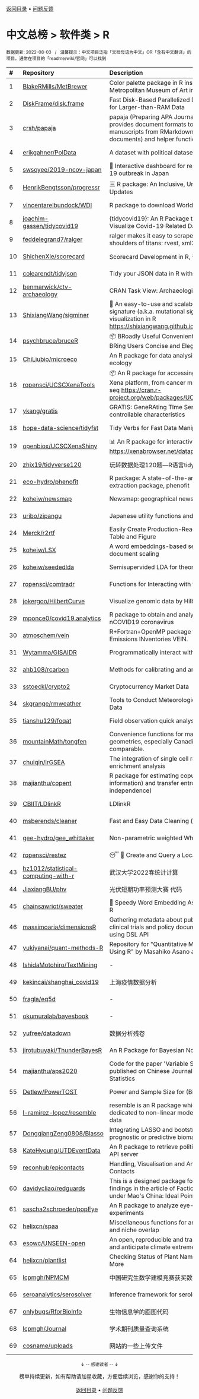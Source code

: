 <a href="https://gitee.com/GrowingGit/GitHub-Chinese-Top-Charts#github中文排行榜">返回目录</a> • <a href="/content/docs/feedback.md">问题反馈</a>

# 中文总榜 > 软件类 > R
<sub>数据更新: 2022-08-03&nbsp;&nbsp;&nbsp;/&nbsp;&nbsp;&nbsp;温馨提示：中文项目泛指「文档母语为中文」OR「含有中文翻译」的项目，通常在项目的「readme/wiki/官网」可以找到</sub>

|#|Repository|Description|Stars|Updated|
|:-|:-|:-|:-|:-|
|1|[BlakeRMills/MetBrewer](https://github.com/BlakeRMills/MetBrewer)|Color palette package in R inspired by works at the Metropolitan Museum of Art in New York|711|2022-07-28|
|2|[DiskFrame/disk.frame](https://github.com/DiskFrame/disk.frame)|Fast Disk-Based Parallelized Data Manipulation Framework for Larger-than-RAM Data|578|2022-03-07|
|3|[crsh/papaja](https://github.com/crsh/papaja)|papaja (Preparing APA Journal Articles) is an R package that provides document formats to produce complete APA manuscripts from RMarkdown-files (PDF and Word documents) and helper functions that facil ...|538|2022-07-11|
|4|[erikgahner/PolData](https://github.com/erikgahner/PolData)|A dataset with political datasets|386|2022-07-31|
|5|[swsoyee/2019-ncov-japan](https://github.com/swsoyee/2019-ncov-japan)|🦠 Interactive dashboard for real-time recording of COVID-19 outbreak in Japan|378|2022-08-02|
|6|[HenrikBengtsson/progressr](https://github.com/HenrikBengtsson/progressr)|三 R package: An Inclusive, Unifying API for Progress Updates|237|2022-06-19|
|7|[vincentarelbundock/WDI](https://github.com/vincentarelbundock/WDI)|R package to download World Bank data|166|2022-07-26|
|8|[joachim-gassen/tidycovid19](https://github.com/joachim-gassen/tidycovid19)|{tidycovid19}: An R Package to Download, Tidy and Visualize Covid-19 Related Data|142|2022-08-02|
|9|[feddelegrand7/ralger](https://github.com/feddelegrand7/ralger)|ralger makes it easy to scrape a website. Built on the shoulders of titans: rvest, xml2. |140|2022-06-18|
|10|[ShichenXie/scorecard](https://github.com/ShichenXie/scorecard)|Scorecard Development in R, 评分卡|139|2022-07-30|
|11|[colearendt/tidyjson](https://github.com/colearendt/tidyjson)|Tidy your JSON data in R with tidyjson|136|2022-07-13|
|12|[benmarwick/ctv-archaeology](https://github.com/benmarwick/ctv-archaeology)|CRAN Task View: Archaeological Science|116|2022-07-28|
|13|[ShixiangWang/sigminer](https://github.com/ShixiangWang/sigminer)|🌲 An easy-to-use and scalable toolkit for genomic alteration signature (a.k.a. mutational signature) analysis and visualization in R https://shixiangwang.github.io/sigminer/reference/index.html|102|2022-08-02|
|14|[psychbruce/bruceR](https://github.com/psychbruce/bruceR)|📦 BRoadly Useful Convenient and Efficient R functions that BRing Users Concise and Elegant R data analyses.|99|2022-06-27|
|15|[ChiLiubio/microeco](https://github.com/ChiLiubio/microeco)|An R package for data analysis in microbial community ecology|85|2022-07-28|
|16|[ropensci/UCSCXenaTools](https://github.com/ropensci/UCSCXenaTools)|:package: An R package for accessing genomics data from UCSC Xena platform, from cancer multi-omics to single-cell RNA-seq https://cran.r-project.org/web/packages/UCSCXenaTools/|73|2022-06-20|
|17|[ykang/gratis](https://github.com/ykang/gratis)|GRATIS: GeneRAting TIme Series with diverse and controllable characteristics|69|2022-04-21|
|18|[hope-data-science/tidyfst](https://github.com/hope-data-science/tidyfst)|Tidy Verbs for Fast Data Manipulation|68|2022-08-01|
|19|[openbiox/UCSCXenaShiny](https://github.com/openbiox/UCSCXenaShiny)|📊 An R package for interactively exploring UCSC Xena https://xenabrowser.net/datapages/|62|2022-06-06|
|20|[zhjx19/tidyverse120](https://github.com/zhjx19/tidyverse120)|玩转数据处理120题—R语言tidyverse版本|52|2022-07-22|
|21|[eco-hydro/phenofit](https://github.com/eco-hydro/phenofit)|R package: A state-of-the-art Vegetation Phenology extraction package, phenofit|51|2022-04-28|
|22|[koheiw/newsmap](https://github.com/koheiw/newsmap)|Newsmap: geographical news classifier|50|2022-05-09|
|23|[uribo/zipangu](https://github.com/uribo/zipangu)|Japanese utility functions and data|47|2022-05-23|
|24|[Merck/r2rtf](https://github.com/Merck/r2rtf)|Easily Create Production-Ready Rich Text Format (RTF) Table and Figure|46|2022-07-08|
|25|[koheiw/LSX](https://github.com/koheiw/LSX)|A word embeddings-based semi-supervised model for document scaling|43|2022-07-27|
|26|[koheiw/seededlda](https://github.com/koheiw/seededlda)|Semisupervided LDA for theory-driven text analysis|41|2022-07-27|
|27|[ropensci/comtradr](https://github.com/ropensci/comtradr)|Functions for Interacting with the UN Comtrade API|38|2022-04-20|
|28|[jokergoo/HilbertCurve](https://github.com/jokergoo/HilbertCurve)|Visualize genomic data by Hilbert curve|35|2022-04-12|
|29|[mponce0/covid19.analytics](https://github.com/mponce0/covid19.analytics)|R package to obtain and analyze live data from the nCOVID19 coronavirus|34|2022-05-26|
|30|[atmoschem/vein](https://github.com/atmoschem/vein)| R+Fortran+OpenMP package to estimate Vehicular Emissions INventories VEIN. |33|2022-05-17|
|31|[Wytamma/GISAIDR](https://github.com/Wytamma/GISAIDR)|Programmatically interact with the GISAID database.|32|2022-07-30|
|32|[ahb108/rcarbon](https://github.com/ahb108/rcarbon)|Methods for calibrating and analysing radiocarbon dates|32|2022-07-21|
|33|[sstoeckl/crypto2](https://github.com/sstoeckl/crypto2)|Cryptocurrency Market Data|31|2022-07-18|
|34|[skgrange/rmweather](https://github.com/skgrange/rmweather)|Tools to Conduct Meteorological Normalisation on Air Quality Data|31|2022-07-26|
|35|[tianshu129/foqat](https://github.com/tianshu129/foqat)|Field observation quick analysis toolkit|28|2022-04-06|
|36|[mountainMath/tongfen](https://github.com/mountainMath/tongfen)|Convenience functions for making data on different geometries, especially Canadian census geometries, comparable.|26|2022-05-12|
|37|[chuiqin/irGSEA](https://github.com/chuiqin/irGSEA)|The integration of single cell rank-based gene set enrichment analysis|25|2022-07-26|
|38|[majianthu/copent](https://github.com/majianthu/copent)|R package for estimating copula entropy (mutual information) and transfer entropy (conditional independence)|24|2022-07-08|
|39|[CBIIT/LDlinkR](https://github.com/CBIIT/LDlinkR)|LDlinkR|24|2022-08-01|
|40|[msberends/cleaner](https://github.com/msberends/cleaner)|Fast and Easy Data Cleaning (in R)|23|2022-06-24|
|41|[gee-hydro/gee_whittaker](https://github.com/gee-hydro/gee_whittaker)|Non-parametric weighted Whittaker smoothing|23|2022-05-17|
|42|[ropensci/restez](https://github.com/ropensci/restez)|:sleeping: :open_file_folder: Create and Query a Local Copy of GenBank in R|23|2022-07-29|
|43|[hz1012/statistical-computing-with-r](https://github.com/hz1012/statistical-computing-with-r)|武汉大学2022春统计计算|22|2022-05-22|
|44|[JiaxiangBU/phv](https://github.com/JiaxiangBU/phv)|光伏短期功率预测大赛 代码|22|2022-07-02|
|45|[chainsawriot/sweater](https://github.com/chainsawriot/sweater)|👚 Speedy Word Embedding Association Test & Extras using R|20|2022-05-03|
|46|[massimoaria/dimensionsR](https://github.com/massimoaria/dimensionsR)|Gathering metadata about publications, patents, grants, clinical trials and policy documents from DS Dimensions using DSL API|20|2022-02-07|
|47|[yukiyanai/quant-methods-R](https://github.com/yukiyanai/quant-methods-R)|Repository for "Quantitative Methods in Political Science Using R" by Masahiko Asano and Yuki Yanai|17|2022-08-01|
|48|[IshidaMotohiro/TextMining](https://github.com/IshidaMotohiro/TextMining)|-|16|2022-06-20|
|49|[kekincai/shanghai_covid19](https://github.com/kekincai/shanghai_covid19)|上海疫情数据分析|14|2022-05-05|
|50|[fragla/eq5d](https://github.com/fragla/eq5d)|-|14|2022-07-28|
|51|[okumuralab/bayesbook](https://github.com/okumuralab/bayesbook)|-|14|2022-05-05|
|52|[yufree/datadown](https://github.com/yufree/datadown)|数据分析残卷|13|2022-08-01|
|53|[jirotubuyaki/ThunderBayesR](https://github.com/jirotubuyaki/ThunderBayesR)|An R Package for Bayesian Nonparametric  Clustering|13|2022-06-30|
|54|[majianthu/aps2020](https://github.com/majianthu/aps2020)|Code for the paper 'Variable Selection with Copula Entropy' published on Chinese Journal of Applied Probability and Statistics|12|2022-05-09|
|55|[Detlew/PowerTOST](https://github.com/Detlew/PowerTOST)|Power and Sample Size for (Bio)Equivalence Studies|12|2022-04-25|
|56|[l-ramirez-lopez/resemble](https://github.com/l-ramirez-lopez/resemble)|resemble is an R package which implements functions dedicated to non-linear modelling of complex spectroscopy data|12|2022-07-28|
|57|[DongqiangZeng0808/Blasso](https://github.com/DongqiangZeng0808/Blasso)|Integrating LASSO and bootstrapping algorithm to find best prognostic or predictive biomarkers|11|2022-07-14|
|58|[KateHyoung/UTDEventData](https://github.com/KateHyoung/UTDEventData)|An R package to retrieve  political event data from the UTD API server|11|2022-07-12|
|59|[reconhub/epicontacts](https://github.com/reconhub/epicontacts)|Handling, Visualisation and Analysis of Epidemiological Contacts|11|2022-05-13|
|60|[davidycliao/redguards](https://github.com/davidycliao/redguards)|This is a designed package for replicating the estimates and findings in the article of Factionalism and the Red Guards under Mao's China: Ideal Point Estimation Using Text Data. |10|2022-05-08|
|61|[sascha2schroeder/popEye](https://github.com/sascha2schroeder/popEye)|An R package to analyze eye-tracking data from reading experiments|10|2022-08-01|
|62|[helixcn/spaa](https://github.com/helixcn/spaa)|Miscellaneous functions for analysis of species association and niche overlap|10|2022-04-22|
|63|[esowc/UNSEEN-open](https://github.com/esowc/UNSEEN-open)|An open, reproducible and transferable workflow to assess and anticipate climate extremes beyond the observed record|9|2022-05-06|
|64|[helixcn/plantlist](https://github.com/helixcn/plantlist)|Checking Status of Plant Names based on The Plantlist and More|9|2022-08-02|
|65|[lcpmgh/NPMCM](https://github.com/lcpmgh/NPMCM)|中国研究生数学建模竞赛获奖数据和可视化分析案例|8|2022-02-27|
|66|[seroanalytics/serosolver](https://github.com/seroanalytics/serosolver)|Inference framework for serological data|8|2022-07-13|
|67|[onlybugs/RforBioInfo](https://github.com/onlybugs/RforBioInfo)|生物信息学的画图代码|5|2022-07-13|
|68|[lcpmgh/Journal](https://github.com/lcpmgh/Journal)|学术期刊质量查询系统|5|2022-07-17|
|69|[cosname/uploads](https://github.com/cosname/uploads)|网站的一些上传文件|3|2022-07-26|

<div align="center">
    <p><sub>↓ -- 感谢读者 -- ↓</sub></p>
    榜单持续更新，如有帮助请加星收藏，方便后续浏览，感谢你的支持！
</div>

<br/>

<div align="center"><a href="https://gitee.com/GrowingGit/GitHub-Chinese-Top-Charts#github中文排行榜">返回目录</a> • <a href="/content/docs/feedback.md">问题反馈</a></div>
